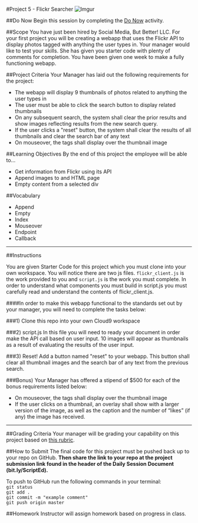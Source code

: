 #Project 5 - Flickr Searcher
![Imgur](http://i.imgur.com/SzsOPs6.png)


##Do Now 
Begin this session by completing the [Do Now](doNow.md) activity.

##Scope
You have just been hired by Social Media, But Better! LLC. For your first project you will be creating a webapp that uses the Flickr API to display photos tagged with anything the user types in. Your manager would like to test your skills. She has given you starter code with plenty of comments for completion. You have been given one week to make a fully functioning webapp.  

##Project Criteria
Your Manager has laid out the following requirements for the project: 

* The webapp will display 9 thumbnails of photos related to anything the user types in
* The user must be able to click the search button to display related thumbnails
* On any subsequent search, the system shall clear the prior results and show images reflecting results from the new search query.
* If the user clicks a "reset" button, the system shall clear the results of all thumbnails and clear the search bar of any text
* On mouseover, the tags shall display over the thumbnail image


##Learning Objectives
By the end of this project the employee will be able to...

* Get information from Flickr using its API
* Append images to and HTML page
* Empty content from a selected div

 
##Vocabulary

* Append
* Empty
* Index
* Mouseover 
* Endpoint
* Callback

***
##Instructions

You are given Starter Code for this project which you must clone into your own workspace.
You will notice there are two js files. `flickr_client.js` is the work provided to you and `script.js` is the work you must complete. In order to understand what components you must build in script.js you must carefully read and understand the contents of flickr_client.js. 

####In order to make this webapp functional to the standards set out by your manager, you will need to complete the tasks below:

###1) Clone this repo into your own Cloud9 workspace

###2) script.js
In this file you will need to ready your document in order make the API call based on user input. 10 images will appear as thumbnails as a result of evaluating the results of the user input. 

###3) Reset!
Add a button named "reset" to your webapp. This button shall clear all thumbnail images and the search bar of any text from the previous search.

###Bonus) 
Your Manager has offered a stipend of $500 for each of the bonus requirements listed below: 

* On mouseover, the tags shall display over the thumbnail image
* If the user clicks on a thumbnail, an overlay shall show with a larger version of the image, as well as the caption and the number of “likes” (if any) the image has received.
***

##Grading Criteria
Your manager will be grading your capability on this project based on [this rubric](/assessment.md).

##How to Submit
The final code for this project must be pushed back up to your repo on GitHub. **Then share the link to your repo at the project submission link found in the header of the Daily Session Document (bit.ly/ScriptEd).**  

To push to GitHub run the following commands in your terminal:  
`git status`  
`git add .`  
`git commit -m "example comment"`  
`git push origin master`

##Homework
Instructor will assign homework based on progress in class.



